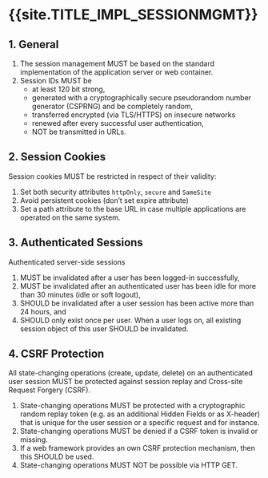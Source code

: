 # {{site.TITLE_IMPL_SESSIONMGMT}}

## 1. General
1. The session management MUST be based on the standard implementation of the application server or web container.
2. Session IDs MUST be
    - at least 120 bit strong,
    - generated with a cryptographically secure pseudorandom number generator (CSPRNG) and be completely random,
    - transferred encrypted (via TLS/HTTPS) on insecure networks
    - renewed after every successful user authentication,
    - NOT be transmitted in URLs.
  
## 2. Session Cookies   
Session cookies MUST be restricted in respect of their validity:
1. Set both security attributes `httpOnly`, `secure` and `SameSite`
2. Avoid persistent cookies (don’t set expire attribute)
3. Set a path attribute to the base URL in case multiple applications are operated on the same system.

## 3. Authenticated Sessions
Authenticated server-side sessions
1. MUST be invalidated after a user has been logged-in successfully,
2. MUST be invalidated after an authenticated user has been idle for more than 30 minutes (idle or soft logout),
3. SHOULD be invalidated after a user session has been active more than 24 hours, and
4. SHOULD only exist once per user. When a user logs on, all existing session object of this user SHOULD be invalidated.

## 4. CSRF Protection
All state-changing operations (create, update, delete) on an authenticated user session MUST be protected against session replay and Cross-site Request Forgery (CSRF).
1. State-changing operations MUST be protected with a cryptographic random replay token (e.g. as an additional Hidden Fields or as X-header) that is unique for the user session or a specific request and for instance.
2. State-changing operations MUST be denied if a CSRF token is invalid or missing.
3. If a web framework provides an own CSRF protection mechanism, then this SHOULD be used.
4. State-changing operations MUST NOT be possible via HTTP GET.
